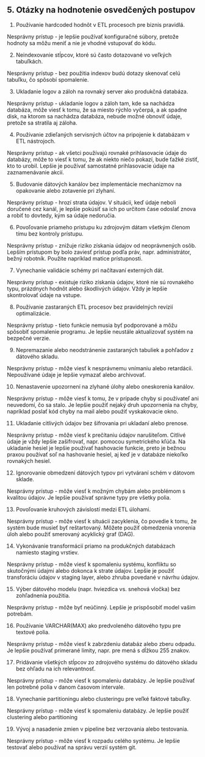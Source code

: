 ## 5. Otázky na hodnotenie osvedčených postupov

1. Používanie hardcoded hodnôt v ETL procesoch pre biznis pravidlá.

Nesprávny prístup - je lepšie používať konfiguračné súbory, pretože hodnoty sa môžu meniť a nie je vhodné vstupovať do kódu.

2. Neindexovanie stĺpcov, ktoré sú často dotazované vo veľkých tabuľkách.

Nesprávny prístup - bez použitia indexov budú dotazy skenovať celú tabuľku, čo spôsobí spomalenie.

3. Ukladanie logov a záloh na rovnaký server ako produkčná databáza.

Nesprávny prístup - ukladanie logov a záloh tam, kde sa nachádza databáza, môže viesť k tomu, že sa miesto rýchlo vyčerpá, a ak spadne disk, na ktorom sa nachádza databáza, nebude možné obnoviť údaje, pretože sa stratila aj záloha.

4. Používanie zdieľaných servisných účtov na pripojenie k databázam v ETL nástrojoch.

Nesprávny prístup - ak všetci používajú rovnaké prihlasovacie údaje do databázy, môže to viesť k tomu, že ak niekto niečo pokazí, bude ťažké zistiť, kto to urobil. Lepšie je používať samostatné prihlasovacie údaje na zaznamenávanie akcií.

5. Budovanie dátových kanálov bez implementácie mechanizmov na opakovanie alebo zotavenie pri zlyhaní.

Nesprávny prístup - hrozí strata údajov. V situácii, keď údaje neboli doručené cez kanál, je lepšie pokúsiť sa ich po určitom čase odoslať znova a robiť to dovtedy, kým sa údaje nedoručia.

6. Povoľovanie priameho prístupu ku zdrojovým dátam všetkým členom tímu bez kontroly prístupu.

Nesprávny prístup - znižuje riziko získania údajov od neoprávnených osôb. Lepším prístupom by bolo zaviesť prístup podľa práv, napr. administrátor, bežný robotník. Použite napríklad matice prístupnosti.

7. Vynechanie validácie schémy pri načítavaní externých dát.

Nesprávny prístup - existuje riziko získania údajov, ktoré nie sú rovnakého typu, prázdnych hodnôt alebo škodlivých údajov. Vždy je lepšie skontrolovať údaje na vstupe.

8. Používanie zastaraných ETL procesov bez pravidelných revízií optimalizácie.

Nesprávny prístup - tieto funkcie nemusia byť podporované a môžu spôsobiť spomalenie programu. Je lepšie neustále aktualizovať systém na bezpečné verzie.

9. Nepremazanie alebo neodstránenie zastaraných tabuliek a pohľadov z dátového skladu.

Nesprávny prístup - môže viesť k nesprávnemu vnímaniu alebo retardácii. Nepoužívané údaje je lepšie vymazať alebo archivovať.

10. Nenastavenie upozornení na zlyhané úlohy alebo oneskorenia kanálov.

Nesprávny prístup - môže viesť k tomu, že v prípade chyby si používateľ ani neuvedomí, čo sa stalo. Je lepšie použiť nejaký druh upozornenia na chyby, napríklad poslať kód chyby na mail alebo použiť vyskakovacie okno.

11. Ukladanie citlivých údajov bez šifrovania pri ukladaní alebo prenose.

Nesprávny prístup - môže viesť k prečítaniu údajov narušiteľom. Citlivé údaje je vždy lepšie zašifrovať, napr. pomocou symetrického kľúča. Na ukladanie hesiel je lepšie používať hashovacie funkcie, preto je bežnou praxou používať soľ na hashovanie hesiel, aj keď je v databáze niekoľko rovnakých hesiel.

12. Ignorovanie obmedzení dátových typov pri vytváraní schém v dátovom sklade.

Nesprávny prístup - môže viesť k možným chybám alebo problémom s kvalitou údajov. Je lepšie používať správne typy pre všetky polia.

13. Povoľovanie kruhových závislostí medzi ETL úlohami.

Nesprávny prístup - môže viesť k situácii zacyklenia, čo povedie k tomu, že systém bude musieť byť reštartovaný. Môžete použiť obmedzenia vnorenia úloh alebo použiť smerovaný acyklický graf (DAG).

14. Vykonávanie transformácií priamo na produkčných databázach namiesto staging vrstiev.

Nesprávny prístup - môže viesť k spomaleniu systému, konfliktu so skutočnými údajmi alebo dokonca k strate údajov. Lepšie je použiť transforáciu údajov v staging layer, alebo zhruba povedané v návrhu údajov.

15. Výber dátového modelu (napr. hviezdica vs. snehová vločka) bez zohľadnenia použitia.

Nesprávny prístup - môže byť neúčinný. Lepšie je prispôsobiť model vašim potrebám.

16. Používanie VARCHAR(MAX) ako predvoleného dátového typu pre textové polia.

Nesprávny prístup - môže viesť k zabrzdeniu databáz alebo zberu odpadu. Je lepšie používať primerané limity, napr. pre mená s dĺžkou 255 znakov.

17. Pridávanie všetkých stĺpcov zo zdrojového systému do dátového skladu bez ohľadu na ich relevantnosť.

Nesprávny prístup - môže viesť k spomaleniu databázy. Je lepšie používať len potrebné polia v danom časovom intervale.

18. Vynechanie partitioningu alebo clusteringu pre veľké faktové tabuľky.

Nesprávny prístup - môže viesť k spomaleniu databázy. Je lepšie použiť clustering alebo partitioning

19. Vývoj a nasadenie zmien v pipeline bez verzovania alebo testovania.

Nesprávny prístup - môže viesť k rozpadu celého systému. Je lepšie testovať alebo používať na správu verzií systém git.